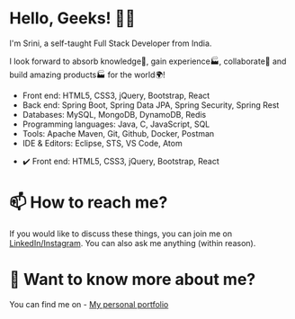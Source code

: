 # Hello, Geeks! 👋🏼 
I'm Srini, a self-taught Full Stack Developer from India.

I look forward to absorb knowledge🧠, gain experience🏭, collaborate🤝 and build amazing products🏭 for the world🌍!
<ul>
  <li>Front end: HTML5, CSS3, jQuery, Bootstrap, React</li>
  <li>Back end: Spring Boot, Spring Data JPA, Spring Security, Spring Rest</li>
  <li>Databases: MySQL, MongoDB, DynamoDB, Redis</li>
  <li>Programming languages: Java, C, JavaScript, SQL</li>
  <li>Tools: Apache Maven, Git, Github, Docker, Postman</li>
  <li>IDE & Editors: Eclipse, STS, VS Code, Atom</i>
</ul>

* :heavy_check_mark: Front end: HTML5, CSS3, jQuery, Bootstrap, React</li> 

# 📫 How to reach me?
If you would like to discuss these things, you can join me on <a href="https://www.linkedin.com/in/srinivasan-gunasekaran/">LinkedIn/</a><a href="https://www.instagram.com/the._.antagonist/">Instagram</a>. You can also ask me anything (within reason).

# 💬 Want to know more about me?
You can find me on - <a href="https://srinivasan-guna.github.io/PortfolioResume/">My personal portfolio</a>
